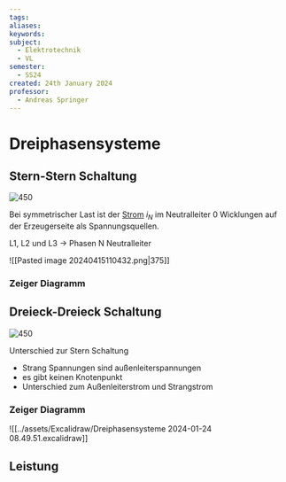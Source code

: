 ```yaml
---
tags: 
aliases: 
keywords: 
subject:
  - Elektrotechnik
  - VL
semester:
  - SS24
created: 24th January 2024
professor:
  - Andreas Springer
---
```

 

# Dreiphasensysteme

## Stern-Stern Schaltung

![450](assets/Pasted%20image%2020240124084846.png)

Bei symmetrischer Last ist der [Strom](../Elektrotechnik/elektrischer%20Strom.md) $i_{N}$ im Neutralleiter 0
Wicklungen auf der Erzeugerseite als Spannungsquellen.

L1, L2 und L3 -> Phasen
N Neutralleiter

![[Pasted image 20240415110432.png|375]]

### Zeiger Diagramm

## Dreieck-Dreieck Schaltung

![450](assets/Pasted%20image%2020240124084937.png)

Unterschied zur Stern Schaltung
- Strang Spannungen sind außenleiterspannungen
- es gibt keinen Knotenpunkt
- Unterschied zum Außenleiterstrom und Strangstrom

### Zeiger Diagramm

![[../assets/Excalidraw/Dreiphasensysteme 2024-01-24 08.49.51.excalidraw]]

## Leistung